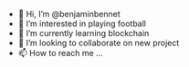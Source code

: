 - 👋 Hi, I’m @benjaminbennet
- 👀 I’m interested in playing football
- 🌱 I’m currently learning blockchain
- 💞️ I’m looking to collaborate on new project
- 📫 How to reach me ...

<!---
benjaminbennet/benjaminbennet is a ✨ special ✨ repository because its `README.md` (this file) appears on your GitHub profile.
You can click the Preview link to take a look at your changes.
--->
